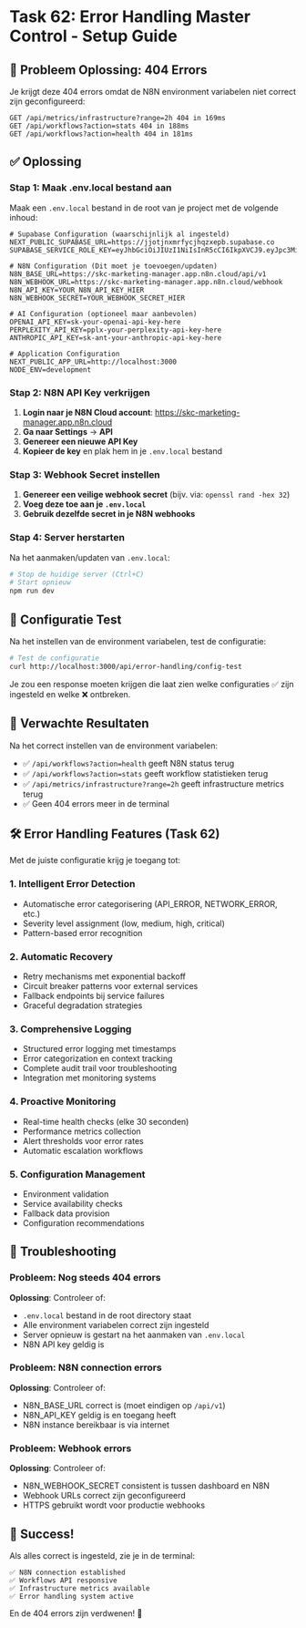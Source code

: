 # Task 62: Error Handling Master Control - Setup Guide

## 🚨 Probleem Oplossing: 404 Errors

Je krijgt deze 404 errors omdat de N8N environment variabelen niet correct zijn geconfigureerd:

```
GET /api/metrics/infrastructure?range=2h 404 in 169ms
GET /api/workflows?action=stats 404 in 188ms
GET /api/workflows?action=health 404 in 181ms
```

## ✅ Oplossing

### Stap 1: Maak .env.local bestand aan

Maak een `.env.local` bestand in de root van je project met de volgende inhoud:

```env
# Supabase Configuration (waarschijnlijk al ingesteld)
NEXT_PUBLIC_SUPABASE_URL=https://jjotjnxmrfycjhqzxepb.supabase.co
SUPABASE_SERVICE_ROLE_KEY=eyJhbGciOiJIUzI1NiIsInR5cCI6IkpXVCJ9.eyJpc3MiOiJzdXBhYmFzZSIsInJlZiI6Impqb3RqbnhtcmZ5Y2pocXp4ZXBiIiwicm9sZSI6InNlcnZpY2Vfcm9sZSIsImlhdCI6MTczNDk4Mzc1OSwiZXhwIjoyMDUwNTU5NzU5fQ.X1H78uM0d3j0C2WMjWZWpN9pNhLOaxnB_JoVVEjmLdA

# N8N Configuration (Dit moet je toevoegen/updaten)
N8N_BASE_URL=https://skc-marketing-manager.app.n8n.cloud/api/v1
N8N_WEBHOOK_URL=https://skc-marketing-manager.app.n8n.cloud/webhook
N8N_API_KEY=YOUR_N8N_API_KEY_HIER
N8N_WEBHOOK_SECRET=YOUR_WEBHOOK_SECRET_HIER

# AI Configuration (optioneel maar aanbevolen)
OPENAI_API_KEY=sk-your-openai-api-key-here
PERPLEXITY_API_KEY=pplx-your-perplexity-api-key-here
ANTHROPIC_API_KEY=sk-ant-your-anthropic-api-key-here

# Application Configuration
NEXT_PUBLIC_APP_URL=http://localhost:3000
NODE_ENV=development
```

### Stap 2: N8N API Key verkrijgen

1. **Login naar je N8N Cloud account**: https://skc-marketing-manager.app.n8n.cloud
2. **Ga naar Settings** → **API**
3. **Genereer een nieuwe API Key**
4. **Kopieer de key** en plak hem in je `.env.local` bestand

### Stap 3: Webhook Secret instellen

1. **Genereer een veilige webhook secret** (bijv. via: `openssl rand -hex 32`)
2. **Voeg deze toe aan je `.env.local`**
3. **Gebruik dezelfde secret in je N8N webhooks**

### Stap 4: Server herstarten

Na het aanmaken/updaten van `.env.local`:

```bash
# Stop de huidige server (Ctrl+C)
# Start opnieuw
npm run dev
```

## 🔧 Configuratie Test

Na het instellen van de environment variabelen, test de configuratie:

```bash
# Test de configuratie
curl http://localhost:3000/api/error-handling/config-test
```

Je zou een response moeten krijgen die laat zien welke configuraties ✅ zijn ingesteld en welke ❌ ontbreken.

## 🎯 Verwachte Resultaten

Na het correct instellen van de environment variabelen:

- ✅ `/api/workflows?action=health` geeft N8N status terug
- ✅ `/api/workflows?action=stats` geeft workflow statistieken terug
- ✅ `/api/metrics/infrastructure?range=2h` geeft infrastructure metrics terug
- ✅ Geen 404 errors meer in de terminal

## 🛠 Error Handling Features (Task 62)

Met de juiste configuratie krijg je toegang tot:

### 1. Intelligent Error Detection

- Automatische error categorisering (API_ERROR, NETWORK_ERROR, etc.)
- Severity level assignment (low, medium, high, critical)
- Pattern-based error recognition

### 2. Automatic Recovery

- Retry mechanisms met exponential backoff
- Circuit breaker patterns voor external services
- Fallback endpoints bij service failures
- Graceful degradation strategies

### 3. Comprehensive Logging

- Structured error logging met timestamps
- Error categorization en context tracking
- Complete audit trail voor troubleshooting
- Integration met monitoring systems

### 4. Proactive Monitoring

- Real-time health checks (elke 30 seconden)
- Performance metrics collection
- Alert thresholds voor error rates
- Automatic escalation workflows

### 5. Configuration Management

- Environment validation
- Service availability checks
- Fallback data provision
- Configuration recommendations

## 🚨 Troubleshooting

### Probleem: Nog steeds 404 errors

**Oplossing**: Controleer of:

- `.env.local` bestand in de root directory staat
- Alle environment variabelen correct zijn ingesteld
- Server opnieuw is gestart na het aanmaken van `.env.local`
- N8N API key geldig is

### Probleem: N8N connection errors

**Oplossing**: Controleer of:

- N8N_BASE_URL correct is (moet eindigen op `/api/v1`)
- N8N_API_KEY geldig is en toegang heeft
- N8N instance bereikbaar is via internet

### Probleem: Webhook errors

**Oplossing**: Controleer of:

- N8N_WEBHOOK_SECRET consistent is tussen dashboard en N8N
- Webhook URLs correct zijn geconfigureerd
- HTTPS gebruikt wordt voor productie webhooks

## 🎉 Success!

Als alles correct is ingesteld, zie je in de terminal:

```
✅ N8N connection established
✅ Workflows API responsive
✅ Infrastructure metrics available
✅ Error handling system active
```

En de 404 errors zijn verdwenen! 🎊
